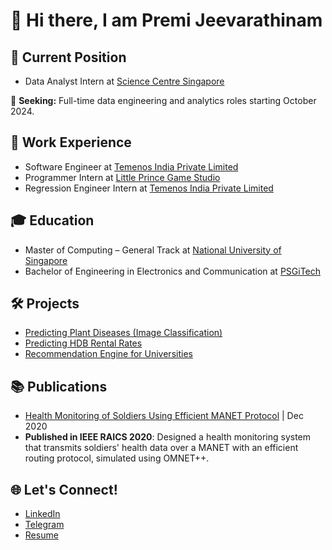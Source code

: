 # 👋 Hi there, I am Premi Jeevarathinam

## 🌟 Current Position
- Data Analyst Intern at [Science Centre Singapore](https://www.science.edu.sg/)

🚀 **Seeking:** Full-time data engineering and analytics roles starting October 2024.

## 💼 Work Experience
- Software Engineer at [Temenos India Private Limited](https://www.temenos.com/)
- Programmer Intern at [Little Prince Game Studio](https://littleprincestudio.com/) 
- Regression Engineer Intern at [Temenos India Private Limited](https://www.temenos.com/) 

## 🎓 Education
- Master of Computing – General Track  at [National University of Singapore](https://nus.edu.sg/)
- Bachelor of Engineering in Electronics and Communication at [PSGiTech](https://psgitech.ac.in/)

## 🛠️ Projects
- [Predicting Plant Diseases (Image Classification)](https://github.com/jpremijeev/IS5126-Hands-on-With-Applied-Analytics) 
- [Predicting HDB Rental Rates](https://github.com/jpremijeev/CS5228-Knowledge-Discrovery-and-Data-Mining) 
- [Recommendation Engine for Universities](https://github.com/jpremijeev/IT5006-Fundamentals-of-Data-Analytics) 

## 📚 Publications
- [Health Monitoring of Soldiers Using Efficient MANET Protocol](https://ieeexplore.ieee.org/document/9332510/) | Dec 2020
- **Published in IEEE RAICS 2020**: Designed a health monitoring system that transmits soldiers' health data over a MANET with an efficient routing protocol, simulated using OMNET++.

## 🌐 Let's Connect!
- [LinkedIn](https://www.linkedin.com/in/premi-j/)
- [Telegram](@premijeeva)
- [Resume](https://github.com/jpremijeev/jpremijeev/blob/main/Premi%20Jeevarathinam.pdf)
